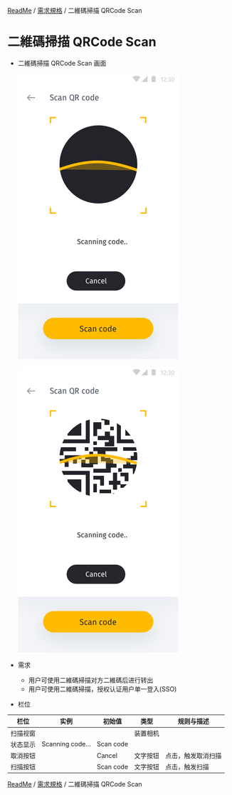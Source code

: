 [ReadMe](../README.md) / [需求規格](../requirements.md) / 二維碼掃描 QRCode Scan

# 二維碼掃描 QRCode Scan

* 二維碼掃描 QRCode Scan 画面
	
	![qrcode Screenshot](../assets/qrcode-scan.png)

	![qrcode Screenshot](../assets/scanning.png)

* 需求
	* 用户可使用二維碼掃描对方二維碼后进行转出
	* 用户可使用二維碼掃描，授权认证用户单一登入(SSO)

* 栏位

栏位 | 实例 | 初始值 | 类型 | 规则与描述
------------- | ------------- | ------------- | ------------- | -------------
扫描视窗 |  |  | 装置相机 | 
状态显示 | Scanning code... | Scan code |
取消按钮 |  | Cancel | 文字按钮 | 点击，触发取消扫描
扫描按钮 | | Scan code | 文字按钮 | 点击，触发扫描

[ReadMe](../README.md) / [需求規格](../requirements.md) / 二維碼掃描 QRCode Scan